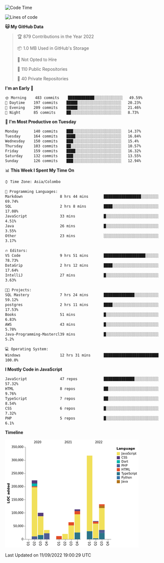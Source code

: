 
<!--START_SECTION:waka-->
![Code Time](http://img.shields.io/badge/Code%20Time-660%20hrs%2041%20mins-blue)

![Lines of code](https://img.shields.io/badge/From%20Hello%20World%20I%27ve%20Written-1%20Million%20lines%20of%20code-blue)

**🐱 My GitHub Data** 

> 🏆 879 Contributions in the Year 2022
 > 
> 📦 1.0 MB Used in GitHub's Storage 
 > 
> 🚫 Not Opted to Hire
 > 
> 📜 110 Public Repositories 
 > 
> 🔑 40 Private Repositories  
 > 
**I'm an Early 🐤** 

```text
🌞 Morning    483 commits    ████████████░░░░░░░░░░░░░   49.59% 
🌆 Daytime    197 commits    █████░░░░░░░░░░░░░░░░░░░░   20.23% 
🌃 Evening    209 commits    █████░░░░░░░░░░░░░░░░░░░░   21.46% 
🌙 Night      85 commits     ██░░░░░░░░░░░░░░░░░░░░░░░   8.73%

```
📅 **I'm Most Productive on Tuesday** 

```text
Monday       140 commits    ███░░░░░░░░░░░░░░░░░░░░░░   14.37% 
Tuesday      164 commits    ████░░░░░░░░░░░░░░░░░░░░░   16.84% 
Wednesday    150 commits    ███░░░░░░░░░░░░░░░░░░░░░░   15.4% 
Thursday     103 commits    ██░░░░░░░░░░░░░░░░░░░░░░░   10.57% 
Friday       159 commits    ████░░░░░░░░░░░░░░░░░░░░░   16.32% 
Saturday     132 commits    ███░░░░░░░░░░░░░░░░░░░░░░   13.55% 
Sunday       126 commits    ███░░░░░░░░░░░░░░░░░░░░░░   12.94%

```


📊 **This Week I Spent My Time On** 

```text
⌚︎ Time Zone: Asia/Colombo

💬 Programming Languages: 
Markdown                 8 hrs 44 mins       █████████████████░░░░░░░░   69.74% 
SQL                      2 hrs 8 mins        ████░░░░░░░░░░░░░░░░░░░░░   17.08% 
JavaScript               33 mins             █░░░░░░░░░░░░░░░░░░░░░░░░   4.51% 
Java                     26 mins             █░░░░░░░░░░░░░░░░░░░░░░░░   3.55% 
Other                    23 mins             ░░░░░░░░░░░░░░░░░░░░░░░░░   3.17%

🔥 Editors: 
VS Code                  9 hrs 51 mins       ███████████████████░░░░░░   78.73% 
DataGrip                 2 hrs 12 mins       ████░░░░░░░░░░░░░░░░░░░░░   17.64% 
IntelliJ                 27 mins             █░░░░░░░░░░░░░░░░░░░░░░░░   3.63%

🐱‍💻 Projects: 
SQL Mastery              7 hrs 24 mins       ██████████████░░░░░░░░░░░   59.12% 
postgres                 2 hrs 11 mins       ████░░░░░░░░░░░░░░░░░░░░░   17.53% 
Books                    51 mins             █░░░░░░░░░░░░░░░░░░░░░░░░   6.83% 
AWS                      43 mins             █░░░░░░░░░░░░░░░░░░░░░░░░   5.78% 
Java-Programming-Mastercl39 mins             █░░░░░░░░░░░░░░░░░░░░░░░░   5.2%

💻 Operating System: 
Windows                  12 hrs 31 mins      █████████████████████████   100.0%

```

**I Mostly Code in JavaScript** 

```text
JavaScript               47 repos            ██████████████░░░░░░░░░░░   57.32% 
HTML                     8 repos             ██░░░░░░░░░░░░░░░░░░░░░░░   9.76% 
TypeScript               7 repos             ██░░░░░░░░░░░░░░░░░░░░░░░   8.54% 
CSS                      6 repos             █░░░░░░░░░░░░░░░░░░░░░░░░   7.32% 
PHP                      5 repos             █░░░░░░░░░░░░░░░░░░░░░░░░   6.1%

```


**Timeline**

![Chart not found](https://raw.githubusercontent.com/ccweerasinghe1994/ccweerasinghe1994/master/charts/bar_graph.png) 


 Last Updated on 11/09/2022 19:00:29 UTC
<!--END_SECTION:waka-->
